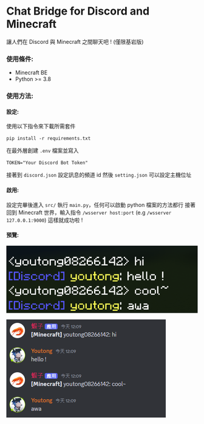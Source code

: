 # Chat Bridge for Discord and Minecraft
讓人們在 Discord 與 Minecraft 之間聊天吧 ! (僅限基岩版)

### 使用條件:
* Minecraft BE
* Python >= 3.8

### 使用方法:

#### 設定:

使用以下指令來下載所需套件
``` 
pip install -r requirements.txt 
```

在最外層創建 `.env` 檔案並寫入 
```
TOKEN="Your Discord Bot Token"
```

接著到 `discord.json` 設定訊息的頻道 id
然後 `setting.json` 可以設定主機位址

#### 啟用:
設定完畢後進入 `src/` 執行 `main.py`，任何可以啟動 python 檔案的方法都行
接著回到 Minecraft 世界，輸入指令 `/wsserver host:port` (e.g `/wsserver 127.0.0.1:9000`)
這樣就成功啦 !


#### 預覽:
![alt text](assets/chat1.png)

![alt text](assets/chat2.png)
